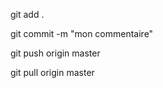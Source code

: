 <!-- rajoute les update à l'index -->
git add .

<!-- versonner -->
git commit -m "mon commentaire"

<!-- pusher sur un branche, ici master -->
git push origin master

<!-- recuperer modif sur git, ici sur branche master -->
git pull origin master